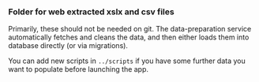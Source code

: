### Folder for web extracted xslx and csv files

Primarily, these should not be needed on git. The data-preparation service automatically fetches and cleans the data, and then either loads them into database directly (or via migrations).

You can add new scripts in `../scripts` if you have some further data you want to populate before launching the app.
